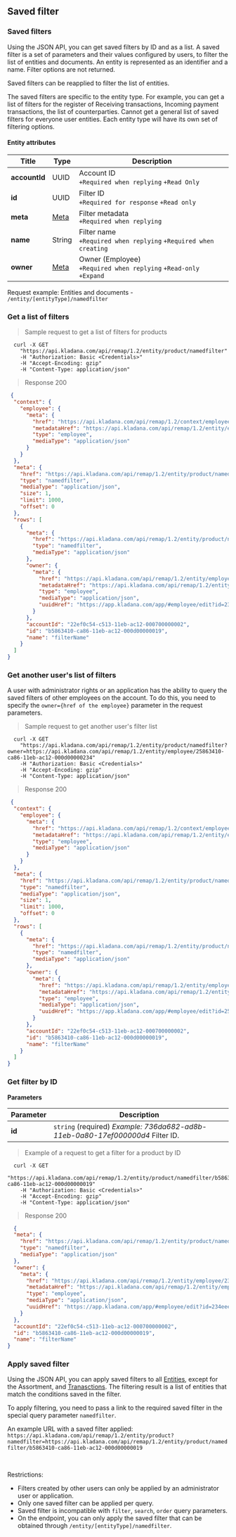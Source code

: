 ## Saved filter
### Saved filters

Using the JSON API, you can get saved filters by ID and as a list.
A saved filter is a set of parameters and their values configured by users,
to filter the list of entities and documents.
An entity is represented as an identifier and a name. Filter options are not returned.

Saved filters can be reapplied to filter the list of entities.

The saved filters are specific to the entity type.
For example, you can get a list of filters for the register of Receiving transactions, Incoming payment transactions, the list of counterparties. Cannot get a general list of saved filters for everyone user entities.
Each entity type will have its own set of filtering options.

#### Entity attributes

| Title | Type                                               | Description|
| ---------|----------------------------------------------------| ----------|
| **accountId** | UUID                                               | Account ID<br>`+Required when replying` `+Read Only` |
| **id** | UUID                                               | Filter ID<br>`+Required for response` `+Read only` |
| **meta** | [Meta](../#kladana-json-api-general-info-metadata) | Filter metadata<br>`+Required when replying` |
| **name** | String                                             | Filter name<br>`+Required when replying` `+Required when creating` |
| **owner** | [Meta](../#kladana-json-api-general-info-metadata) | Owner (Employee)<br>`+Required when replying` `+Read-only` `+Expand` |

Request example:
Entities and documents - ```/entity/[entityType]/namedfilter```

### Get a list of filters

> Sample request to get a list of filters for products

```shell
  curl -X GET
    "https://api.kladana.com/api/remap/1.2/entity/product/namedfilter"
    -H "Authorization: Basic <Credentials>"
    -H "Accept-Encoding: gzip"
    -H "Content-Type: application/json"  
```

> Response 200 

```json
 {
  "context": {
    "employee": {
      "meta": {
        "href": "https://api.kladana.com/api/remap/1.2/context/employee",
        "metadataHref": "https://api.kladana.com/api/remap/1.2/entity/employee/metadata",
        "type": "employee",
        "mediaType": "application/json"
      }
    }
  },
  "meta": {
    "href": "https://api.kladana.com/api/remap/1.2/entity/product/namedfilter",
    "type": "namedfilter",
    "mediaType": "application/json",
    "size": 1,
    "limit": 1000,
    "offset": 0
  },
  "rows": [
    {
      "meta": {
        "href": "https://api.kladana.com/api/remap/1.2/entity/product/namedfilter/b5863410-ca86-11eb-ac12-000d00000019",
        "type": "namedfilter",
        "mediaType": "application/json"
      },
      "owner": {
        "meta": {
          "href": "https://api.kladana.com/api/remap/1.2/entity/employee/234eee6f-c513-11eb-ac12-000d0000003b",
          "metadataHref": "https://api.kladana.com/api/remap/1.2/entity/employee/metadata",
          "type": "employee",
          "mediaType": "application/json",
          "uuidHref": "https://app.kladana.com/app/#employee/edit?id=234eee6f-c513-11eb-ac12-000d0000003b"
        }
      },
      "accountId": "22ef0c54-c513-11eb-ac12-000700000002",
      "id": "b5863410-ca86-11eb-ac12-000d00000019",
      "name": "filterName"
    }
  ]
}
```

### Get another user's list of filters

A user with administrator rights or an application has the ability to query the saved filters of other employees on the account.
To do this, you need to specify the `owner={href of the employee}` parameter in the request parameters.

> Sample request to get another user's filter list

```shell
  curl -X GET
    "https://api.kladana.com/api/remap/1.2/entity/product/namedfilter?owner=https://api.kladana.com/api/remap/1.2/entity/employee/25863410-ca86-11eb-ac12-000d00000234"
    -H "Authorization: Basic <Credentials>"
    -H "Accept-Encoding: gzip"
    -H "Content-Type: application/json"  
```

> Response 200

```json
 {
  "context": {
    "employee": {
      "meta": {
        "href": "https://api.kladana.com/api/remap/1.2/context/employee",
        "metadataHref": "https://api.kladana.com/api/remap/1.2/entity/employee/metadata",
        "type": "employee",
        "mediaType": "application/json"
      }
    }
  },
  "meta": {
    "href": "https://api.kladana.com/api/remap/1.2/entity/product/namedfilter",
    "type": "namedfilter",
    "mediaType": "application/json",
    "size": 1,
    "limit": 1000,
    "offset": 0
  },
  "rows": [
    {
      "meta": {
        "href": "https://api.kladana.com/api/remap/1.2/entity/product/namedfilter/b5863410-ca86-11eb-ac12-000d00000019",
        "type": "namedfilter",
        "mediaType": "application/json"
      },
      "owner": {
        "meta": {
          "href": "https://api.kladana.com/api/remap/1.2/entity/employee/25863410-ca86-11eb-ac12-000d00000234",
          "metadataHref": "https://api.kladana.com/api/remap/1.2/entity/employee/metadata",
          "type": "employee",
          "mediaType": "application/json",
          "uuidHref": "https://app.kladana.com/app/#employee/edit?id=25863410-ca86-11eb-ac12-000d00000234"
        }
      },
      "accountId": "22ef0c54-c513-11eb-ac12-000700000002",
      "id": "b5863410-ca86-11eb-ac12-000d00000019",
      "name": "filterName"
    }
  ]
}
```

### Get filter by ID

**Parameters**

| Parameter | Description|
| ---------| ---------|
| **id**   | `string` (required) *Example: 736da682-ad8b-11eb-0a80-17ef000000d4* Filter ID. |


> Example of a request to get a filter for a product by ID

```shell
  curl -X GET
    "https://api.kladana.com/api/remap/1.2/entity/product/namedfilter/b5863410-ca86-11eb-ac12-000d00000019"
    -H "Authorization: Basic <Credentials>"
    -H "Accept-Encoding: gzip"
    -H "Content-Type: application/json"  
```

> Response 200 

```json
  {
  "meta": {
    "href": "https://api.kladana.com/api/remap/1.2/entity/product/namedfilter/b5863410-ca86-11eb-ac12-000d00000019",
    "type": "namedfilter",
    "mediaType": "application/json"
  },
  "owner": {
    "meta": {
      "href": "https://api.kladana.com/api/remap/1.2/entity/employee/234eee6f-c513-11eb-ac12-000d0000003b",
      "metadataHref": "https://api.kladana.com/api/remap/1.2/entity/employee/metadata",
      "type": "employee",
      "mediaType": "application/json",
      "uuidHref": "https://app.kladana.com/app/#employee/edit?id=234eee6f-c513-11eb-ac12-000d0000003b"
    }
  },
  "accountId": "22ef0c54-c513-11eb-ac12-000700000002",
  "id": "b5863410-ca86-11eb-ac12-000d00000019",
  "name": "filterName"
}
```

### Apply saved filter

Using the JSON API, you can apply saved filters to all [Entities](../dictionaries/), except for the Assortment, and [Tranasctions](../documents/).
The filtering result is a list of entities that match the conditions saved in the filter.

To apply filtering, you need to pass a link to the required saved filter in the special query parameter `namedfilter`.

An example URL with a saved filter applied:
`https://api.kladana.com/api/remap/1.2/entity/product?namedfilter=https://api.kladana.com/api/remap/1.2/entity/product/namedfilter/b5863410-ca86-11eb-ac12-000d00000019`

<br>

Restrictions:

- Filters created by other users can only be applied by an administrator user or application.
- Only one saved filter can be applied per query.
- Saved filter is incompatible with `filter`, `search`, `order` query parameters.
- On the endpoint, you can only apply the saved filter that can be obtained through `/entity/[entityType]/namedfilter`.
